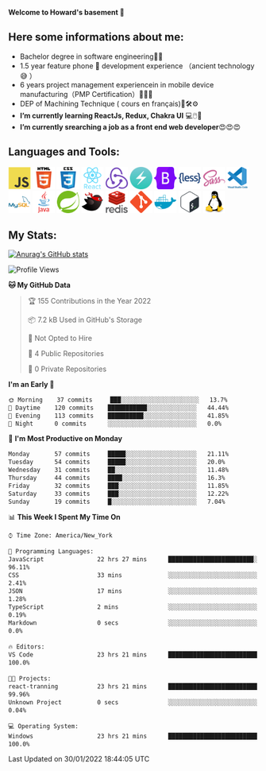 **Welcome to Howard's basement  👋**
<!--
**howardding2000/howardding2000** is a ✨ _special_ ✨ repository because its `README.md` (this file) appears on your GitHub profile.

Here are some ideas to get you started: -->

**Here some informations about me:**  
---
- Bachelor degree in software engineering:man_student:
- 1.5 year feature phone :iphone: development experience （ancient technology :sweat_smile:	）
- 6 years project management experiencein in mobile device manufacturing（PMP Certification）:briefcase::necktie::pencil:
- DEP of Machining Technique ( cours en français):toolbox::hammer_and_wrench::gear:
- __I’m currently learning ReactJs, Redux, Chakra UI__ :computer::computer_mouse::muscle:
- __I’m currently srearching a job as a front end web developer__:heart_eyes::heart_eyes::heart_eyes:

**Languages and Tools:**  
---
<div>  
<a href="#"><img height="45" src="./assets/icons/javascript.svg" alt="java script"></a>
<a href="#"><img height="45" src="./assets/icons/html5.svg" alt="html5"></a>
<a href="#"><img height="45" src="./assets/icons/css3.svg" alt="CSS3"></a>
<a href="#"><img height="45" src="./assets/icons/react.svg" alt="React"></a>
<a href="#"><img height="45" src="./assets/icons/redux.svg" alt="Redux"></a>
<a href="#"><img height="45" src="./assets/icons/logo-chakra-400x400.jpg" alt="Chakra UI"></a>
<a href="#"><img height="45" src="./assets/icons/bootstrap.svg" alt="Bootstrap"></a>
<a href="#"><img height="45" src="./assets/icons/less.svg" alt="LESS"></a>
<a href="#"><img height="45" src="./assets/icons/sass.svg" alt="SASS"></a>
<a href="#"><img height="45" src="./assets/icons/vscode.svg" alt="vscode"></a>
<a href="#"><img height="45" src="./assets/icons/mysql.svg" alt="MySQL"></a>
<a href="#"><img height="45" src="./assets/icons/java.svg" alt="JAVA"></a>
<a href="#"><img height="45" src="./assets/icons/spring.svg" alt="SpringBoot 2"></a>
<a href="#"><img height="45" src="./assets/icons/mybatis.svg" alt="MyBatis"></a>
<a href="#"><img height="45" src="./assets/icons/redis.svg" alt="Redis"></a>
<a href="#"><img height="45" src="./assets/icons/git.svg" alt="git"></a>
<a href="#"><img height="45" src="./assets/icons/docker.svg" alt="docker"></a>
<a href="#"><img height="45" src="./assets/icons/bash.svg" alt="bash"></a>
<a href="#"><img height="45" src="./assets/icons/linux.svg" alt="Linux"></a>
</div>

**My Stats:**  
---
[![Anurag's GitHub stats](https://github-readme-stats.vercel.app/api?username=howardding2000&show_icons=true&theme=default)](#)

<!--START_SECTION:waka-->
![Profile Views](http://img.shields.io/badge/Profile%20Views-118-blue)

**🐱 My GitHub Data** 

> 🏆 155 Contributions in the Year 2022
 > 
> 📦 7.2 kB Used in GitHub's Storage 
 > 
> 🚫 Not Opted to Hire
 > 
> 📜 4 Public Repositories 
 > 
> 🔑 0 Private Repositories  
 > 
**I'm an Early 🐤** 

```text
🌞 Morning    37 commits     ███░░░░░░░░░░░░░░░░░░░░░░   13.7% 
🌆 Daytime    120 commits    ███████████░░░░░░░░░░░░░░   44.44% 
🌃 Evening    113 commits    ██████████░░░░░░░░░░░░░░░   41.85% 
🌙 Night      0 commits      ░░░░░░░░░░░░░░░░░░░░░░░░░   0.0%

```
📅 **I'm Most Productive on Monday** 

```text
Monday       57 commits     █████░░░░░░░░░░░░░░░░░░░░   21.11% 
Tuesday      54 commits     █████░░░░░░░░░░░░░░░░░░░░   20.0% 
Wednesday    31 commits     ██░░░░░░░░░░░░░░░░░░░░░░░   11.48% 
Thursday     44 commits     ████░░░░░░░░░░░░░░░░░░░░░   16.3% 
Friday       32 commits     ███░░░░░░░░░░░░░░░░░░░░░░   11.85% 
Saturday     33 commits     ███░░░░░░░░░░░░░░░░░░░░░░   12.22% 
Sunday       19 commits     █░░░░░░░░░░░░░░░░░░░░░░░░   7.04%

```


📊 **This Week I Spent My Time On** 

```text
⌚︎ Time Zone: America/New_York

💬 Programming Languages: 
JavaScript               22 hrs 27 mins      ████████████████████████░   96.11% 
CSS                      33 mins             ░░░░░░░░░░░░░░░░░░░░░░░░░   2.41% 
JSON                     17 mins             ░░░░░░░░░░░░░░░░░░░░░░░░░   1.28% 
TypeScript               2 mins              ░░░░░░░░░░░░░░░░░░░░░░░░░   0.19% 
Markdown                 0 secs              ░░░░░░░░░░░░░░░░░░░░░░░░░   0.0%

🔥 Editors: 
VS Code                  23 hrs 21 mins      █████████████████████████   100.0%

🐱‍💻 Projects: 
react-tranning           23 hrs 21 mins      █████████████████████████   99.96% 
Unknown Project          0 secs              ░░░░░░░░░░░░░░░░░░░░░░░░░   0.04%

💻 Operating System: 
Windows                  23 hrs 21 mins      █████████████████████████   100.0%

```


 Last Updated on 30/01/2022 18:44:05 UTC
<!--END_SECTION:waka-->

<!-- need to replace the icon sources
<img height="40" src="https://cdn.jsdelivr.net/gh/devicons/devicon/icons/spring/spring-original-wordmark.svg" alt="SpringBoot 2">

[![Top Langs](https://github-readme-stats.vercel.app/api/top-langs/?username=howardding2000&layout=compact)](#)

- 👯 I’m looking to collaborate on ...
- 🤔 I’m looking for help with ...
- 💬 Ask me about ...
- 📫 How to reach me: ...
- 😄 Pronouns: ...
- ⚡ Fun fact: ...
-->
